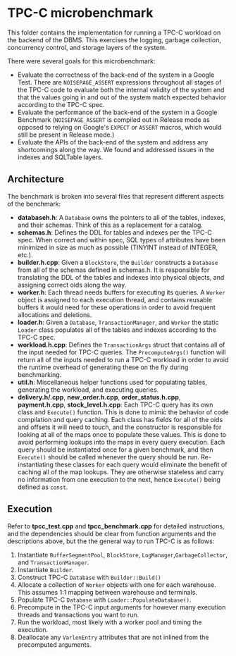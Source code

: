 # TPC-C microbenchmark

This folder contains the implementation for running a TPC-C workload on the backend of the DBMS. This exercises the
logging, garbage collection, concurrency control, and storage layers of the system.

There were several goals for this microbenchmark:
* Evaluate the correctness of the back-end of the system in a Google Test. There are `NOISEPAGE_ASSERT` expressions
throughout all stages of the TPC-C code to evaluate both the internal validity of the system and that the values
going in and out of the system match expected behavior according to the TPC-C spec.
* Evaluate the performance of the back-end of the system in a Google Benchmark (`NOISEPAGE_ASSERT` is compiled out in
Release mode as opposed to relying on Google's `EXPECT` or `ASSERT` macros, which would still be present in Release
mode.)
* Evaluate the APIs of the back-end of the system and address any shortcomings along the way. We found and addressed
issues in the indexes and SQLTable layers.

## Architecture

The benchmark is broken into several files that represent different aspects of the benchmark:

* **databaseh.h**: A `Database` owns the pointers to all of the tables, indexes, and their schemas. Think of this as a
replacement for a catalog.
* **schemas.h**: Defines the DDL for tables and indexes per the TPC-C spec. When correct and within spec, SQL types of
attributes have been minimized in size as much as possible (TINYINT instead of INTEGER, etc.).
* **builder.h.cpp**: Given a `BlockStore`, the `Builder` constructs a `Database` from all of the schemas defined in
schemas.h. It is responsible for translating the DDL of the tables and indexes into physical objects, and assigning
correct oids along the way.
* **worker.h**: Each thread needs buffers for executing its queries. A `Worker` object is assigned to each execution
thread, and contains reusable buffers it would need for these operations in order to avoid frequent allocations and
deletions.
* **loader.h**: Given a `Database`, `TransactionManager`, and `Worker` the static `Loader` class populates all of the
tables and indexes according to the TPC-C spec.
* **workload.h.cpp**: Defines the `TransactionArgs` struct that contains all of the input needed for TPC-C queries. The
`PrecomputeArgs()` function will return all of the inputs needed to run a TPC-C workload in order to avoid the runtime
overhead of generating these on the fly during benchmarking.
* **util.h**: Miscellaneous helper functions used for populating tables, generating the workload, and executing queries.
* **delivery.h/.cpp**, **new_order.h.cpp**, **order_status.h.cpp**, **payment.h.cpp**, **stock_level.h.cpp**: Each TPC-C
query has its own class and `Execute()` function.
This is done to mimic the behavior of code compilation and query caching. Each class has
fields for all of the oids and offsets it will need to touch, and the constructor is responsible for looking at all of
the maps once to populate these values. This is done to avoid performing lookups into the maps in every query execution.
Each query should be instantiated once for a given benchmark, and then `Execute()` should be called whenever the query
should be run. Re-instantiating these classes for each query would eliminate the benefit of caching all of the map
lookups. They are otherwise stateless and carry no information from one execution to the next, hence `Execute()` being
defined as `const`.

## Execution

Refer to **tpcc_test.cpp** and **tpcc_benchmark.cpp** for detailed instructions, and the dependencies should be clear
from function arguments and the descriptions above, but the the general way to run TPC-C is as follows:
1. Instantiate `BufferSegmentPool`, `BlockStore`, `LogManager`,`GarbageCollector`, and `TransactionManager`.
2. Instantiate `Builder`.
3. Construct TPC-C `Database` with `Builder::Build()`
4. Allocate a collection of `Worker` objects with one for each warehouse. This assumes 1:1 mapping between warehouse and
terminals.
5. Populate TPC-C `Database` with `Loader::PopulateDatabase()`.
6. Precompute in the TPC-C input arguments for however many execution threads and transactions you want to run.
7. Run the workload, most likely with a worker pool and timing the execution.
8. Deallocate any `VarlenEntry` attributes that are not inlined from the precomputed arguments.
